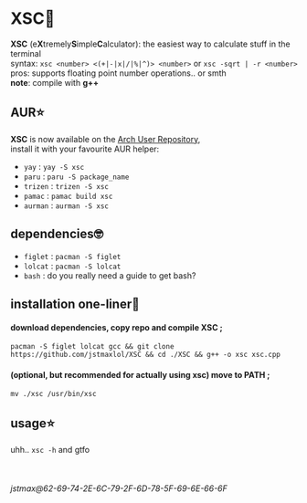 # XSC🧮
**XSC** (e**X**tremely**S**imple**C**alculator): the easiest way to calculate stuff in the terminal \
syntax: `xsc <number> <(+|-|x|/|%|^)> <number>` or `xsc -sqrt | -r <number>` \
pros: supports floating point number operations.. or smth \
**note**: compile with **g++**

## AUR⭐
**XSC** is now available on the [Arch User Repository](), \
install it with your favourite AUR helper:
* `yay` : `yay -S xsc`
* `paru` : `paru -S package_name`
* `trizen` : `trizen -S xsc`
* `pamac` : `pamac build xsc`
* `aurman` : `aurman -S xsc`

## dependencies🤓
* `figlet` : `pacman -S figlet`
* `lolcat` : `pacman -S lolcat`
* `bash` : do you really need a guide to get bash?

## installation one-liner🤖
#### download dependencies, copy repo and compile **XSC** ;
`pacman -S figlet lolcat gcc && git clone https://github.com/jstmaxlol/XSC && cd ./XSC && g++ -o xsc xsc.cpp`
#### (optional, but recommended for actually using xsc) move to PATH ;
`mv ./xsc /usr/bin/xsc`

## usage⭐
uhh.. `xsc -h` and gtfo

&nbsp;
###### jstmax@62-69-74-2E-6C-79-2F-6D-78-5F-69-6E-66-6F
